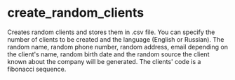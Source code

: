 # create_random_clients
Creates random clients and stores them in .csv file. You can specify the number of clients to be created and the language (English or Russian). The random name, random phone number, random address, email depending on the client's name, random birth date and the random source the client known about the company will be generated. The clients' code is a fibonacci sequence.
